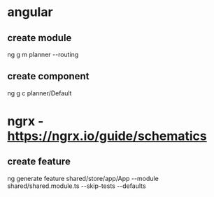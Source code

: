 # angular

## create module

ng g m planner --routing

## create component

ng g c planner/Default

# ngrx - https://ngrx.io/guide/schematics

## create feature

ng generate feature shared/store/app/App --module shared/shared.module.ts --skip-tests --defaults

